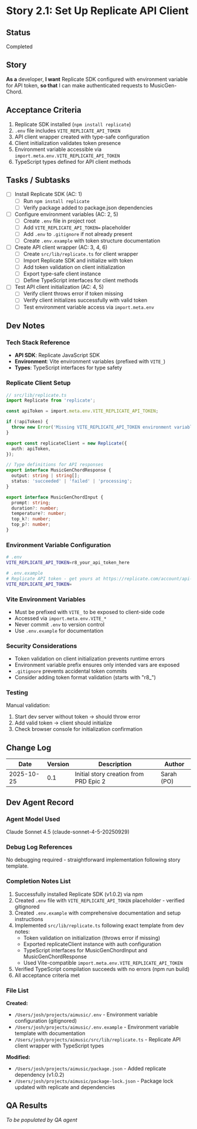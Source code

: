 # Story 2.1: Set Up Replicate API Client

## Status
Completed

## Story
**As a** developer,
**I want** Replicate SDK configured with environment variable for API token,
**so that** I can make authenticated requests to MusicGen-Chord.

## Acceptance Criteria
1. Replicate SDK installed (`npm install replicate`)
2. `.env` file includes `VITE_REPLICATE_API_TOKEN`
3. API client wrapper created with type-safe configuration
4. Client initialization validates token presence
5. Environment variable accessible via `import.meta.env.VITE_REPLICATE_API_TOKEN`
6. TypeScript types defined for API client methods

## Tasks / Subtasks
- [ ] Install Replicate SDK (AC: 1)
  - [ ] Run `npm install replicate`
  - [ ] Verify package added to package.json dependencies
- [ ] Configure environment variables (AC: 2, 5)
  - [ ] Create `.env` file in project root
  - [ ] Add `VITE_REPLICATE_API_TOKEN=` placeholder
  - [ ] Add `.env` to `.gitignore` if not already present
  - [ ] Create `.env.example` with token structure documentation
- [ ] Create API client wrapper (AC: 3, 4, 6)
  - [ ] Create `src/lib/replicate.ts` for client wrapper
  - [ ] Import Replicate SDK and initialize with token
  - [ ] Add token validation on client initialization
  - [ ] Export type-safe client instance
  - [ ] Define TypeScript interfaces for client methods
- [ ] Test API client initialization (AC: 4, 5)
  - [ ] Verify client throws error if token missing
  - [ ] Verify client initializes successfully with valid token
  - [ ] Test environment variable access via `import.meta.env`

## Dev Notes

### Tech Stack Reference
- **API SDK**: Replicate JavaScript SDK
- **Environment**: Vite environment variables (prefixed with `VITE_`)
- **Types**: TypeScript interfaces for type safety

### Replicate Client Setup
```typescript
// src/lib/replicate.ts
import Replicate from 'replicate';

const apiToken = import.meta.env.VITE_REPLICATE_API_TOKEN;

if (!apiToken) {
  throw new Error('Missing VITE_REPLICATE_API_TOKEN environment variable');
}

export const replicateClient = new Replicate({
  auth: apiToken,
});

// Type definitions for API responses
export interface MusicGenChordResponse {
  output: string | string[];
  status: 'succeeded' | 'failed' | 'processing';
}

export interface MusicGenChordInput {
  prompt: string;
  duration?: number;
  temperature?: number;
  top_k?: number;
  top_p?: number;
}
```

### Environment Variable Configuration
```bash
# .env
VITE_REPLICATE_API_TOKEN=r8_your_api_token_here
```

```bash
# .env.example
# Replicate API token - get yours at https://replicate.com/account/api-tokens
VITE_REPLICATE_API_TOKEN=
```

### Vite Environment Variables
- Must be prefixed with `VITE_` to be exposed to client-side code
- Accessed via `import.meta.env.VITE_*`
- Never commit `.env` to version control
- Use `.env.example` for documentation

### Security Considerations
- Token validation on client initialization prevents runtime errors
- Environment variable prefix ensures only intended vars are exposed
- `.gitignore` prevents accidental token commits
- Consider adding token format validation (starts with "r8_")

### Testing
Manual validation:
1. Start dev server without token → should throw error
2. Add valid token → client should initialize
3. Check browser console for initialization confirmation

## Change Log
| Date | Version | Description | Author |
|------|---------|-------------|--------|
| 2025-10-25 | 0.1 | Initial story creation from PRD Epic 2 | Sarah (PO) |

## Dev Agent Record

### Agent Model Used
Claude Sonnet 4.5 (claude-sonnet-4-5-20250929)

### Debug Log References
No debugging required - straightforward implementation following story template.

### Completion Notes List
1. Successfully installed Replicate SDK (v1.0.2) via npm
2. Created `.env` file with `VITE_REPLICATE_API_TOKEN` placeholder - verified gitignored
3. Created `.env.example` with comprehensive documentation and setup instructions
4. Implemented `src/lib/replicate.ts` following exact template from dev notes:
   - Token validation on initialization (throws error if missing)
   - Exported replicateClient instance with auth configuration
   - TypeScript interfaces for MusicGenChordInput and MusicGenChordResponse
   - Used Vite-compatible `import.meta.env.VITE_REPLICATE_API_TOKEN`
5. Verified TypeScript compilation succeeds with no errors (npm run build)
6. All acceptance criteria met

### File List
**Created:**
- `/Users/josh/projects/aimusic/.env` - Environment variable configuration (gitignored)
- `/Users/josh/projects/aimusic/.env.example` - Environment variable template with documentation
- `/Users/josh/projects/aimusic/src/lib/replicate.ts` - Replicate API client wrapper with TypeScript types

**Modified:**
- `/Users/josh/projects/aimusic/package.json` - Added replicate dependency (v1.0.2)
- `/Users/josh/projects/aimusic/package-lock.json` - Package lock updated with replicate and dependencies

## QA Results
_To be populated by QA agent_
